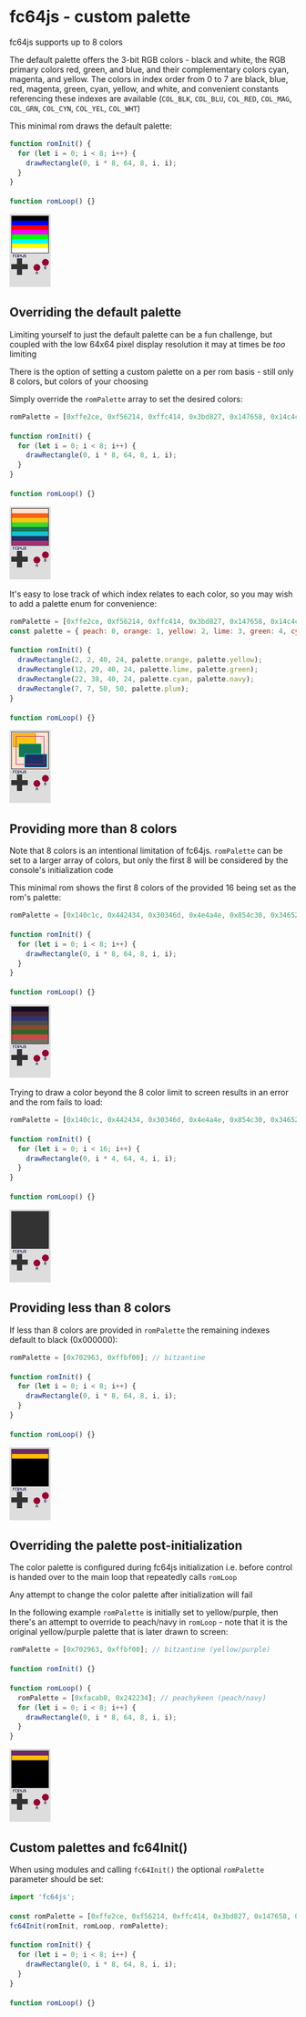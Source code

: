 # fc64js - custom palette

fc64js supports up to 8 colors

The default palette offers the 3-bit RGB colors - black and white, the RGB primary colors red, green, and blue, and their complementary colors cyan, magenta, and yellow. The colors in index order from 0 to 7 are black, blue, red, magenta, green, cyan, yellow, and white, and convenient constants referencing these indexes are available (```COL_BLK```, ```COL_BLU```, ```COL_RED```, ```COL_MAG```, ```COL_GRN```, ```COL_CYN```, ```COL_YEL```, ```COL_WHT```)

This minimal rom draws the default palette:

```js
function romInit() {
  for (let i = 0; i < 8; i++) {
    drawRectangle(0, i * 8, 64, 8, i, i);
  }
}

function romLoop() {}
```

![screenshot](0-default-palette.png)

## Overriding the default palette

Limiting yourself to just the default palette can be a fun challenge, but coupled with the low 64x64 pixel display resolution it may at times be *too* limiting

There is the option of setting a custom palette on a per rom basis - still only 8 colors, but colors of your choosing

Simply override the ```romPalette``` array to set the desired colors:

```js
romPalette = [0xffe2ce, 0xf56214, 0xffc414, 0x3bd827, 0x147658, 0x14c4ce, 0x1d3162, 0xa73176]; // 4pi

function romInit() {
  for (let i = 0; i < 8; i++) {
    drawRectangle(0, i * 8, 64, 8, i, i);
  }
}

function romLoop() {}
```

![screenshot](1-custom-palette.png)

It's easy to lose track of which index relates to each color, so you may wish to add a palette enum for convenience:

```js
romPalette = [0xffe2ce, 0xf56214, 0xffc414, 0x3bd827, 0x147658, 0x14c4ce, 0x1d3162, 0xa73176]; // 4pi
const palette = { peach: 0, orange: 1, yellow: 2, lime: 3, green: 4, cyan: 5, navy: 6, plum: 7 };

function romInit() {
  drawRectangle(2, 2, 40, 24, palette.orange, palette.yellow);
  drawRectangle(12, 20, 40, 24, palette.lime, palette.green);
  drawRectangle(22, 38, 40, 24, palette.cyan, palette.navy);
  drawRectangle(7, 7, 50, 50, palette.plum);
}

function romLoop() {}
```

![screenshot](2-convenience-lookup.png)

## Providing more than 8 colors

Note that 8 colors is an intentional limitation of fc64js. ```romPalette``` can be set to a larger array of colors, but only the first 8 will be considered by the console's initialization code

This minimal rom shows the first 8 colors of the provided 16 being set as the rom's palette:

```js
romPalette = [0x140c1c, 0x442434, 0x30346d, 0x4e4a4e, 0x854c30, 0x346524, 0xd04648, 0x757161, 0x597dce, 0xd27d2c, 0x8595a1, 0x6daa2c, 0xd2aa99, 0x6dc2ca, 0xdad45e, 0xdeeed6]; // db16

function romInit() {
  for (let i = 0; i < 8; i++) {
    drawRectangle(0, i * 8, 64, 8, i, i);
  }
}

function romLoop() {}
```

![screenshot](3-large-array.png)

Trying to draw a color beyond the 8 color limit to screen results in an error and the rom fails to load:

```js
romPalette = [0x140c1c, 0x442434, 0x30346d, 0x4e4a4e, 0x854c30, 0x346524, 0xd04648, 0x757161, 0x597dce, 0xd27d2c, 0x8595a1, 0x6daa2c, 0xd2aa99, 0x6dc2ca, 0xdad45e, 0xdeeed6]; // db16

function romInit() {
  for (let i = 0; i < 16; i++) {
    drawRectangle(0, i * 4, 64, 4, i, i);
  }
}

function romLoop() {}
```

![screenshot](4-invalid-index.png)

## Providing less than 8 colors

If less than 8 colors are provided in ```romPalette``` the remaining indexes default to black (0x000000):

```js
romPalette = [0x702963, 0xffbf00]; // bitzantine

function romInit() {
  for (let i = 0; i < 8; i++) {
    drawRectangle(0, i * 8, 64, 8, i, i);
  }
}

function romLoop() {}
```

![screenshot](5-little-array.png)

## Overriding the palette post-initialization

The color palette is configured during fc64js initialization i.e. before control is handed over to the main loop that repeatedly calls ```romLoop```

Any attempt to change the color palette after initialization will fail

In the following example ```romPalette``` is initially set to yellow/purple, then there's an attempt to override to peach/navy in ```romLoop``` - note that it is the original yellow/purple palette that is later drawn to screen:

```js
romPalette = [0x702963, 0xffbf00]; // bitzantine (yellow/purple)

function romInit() {}

function romLoop() {
  romPalette = [0xfacab8, 0x242234]; // peachykeen (peach/navy)
  for (let i = 0; i < 8; i++) {
    drawRectangle(0, i * 8, 64, 8, i, i);
  }
}
```

![screenshot](5-little-array.png)

## Custom palettes and fc64Init()

When using modules and calling ```fc64Init()``` the optional ```romPalette``` parameter should be set:

```js
import 'fc64js';

const romPalette = [0xffe2ce, 0xf56214, 0xffc414, 0x3bd827, 0x147658, 0x14c4ce, 0x1d3162, 0xa73176]; // 4pi
fc64Init(romInit, romLoop, romPalette);

function romInit() {
  for (let i = 0; i < 8; i++) {
    drawRectangle(0, i * 8, 64, 8, i, i);
  }
}

function romLoop() {}
```
